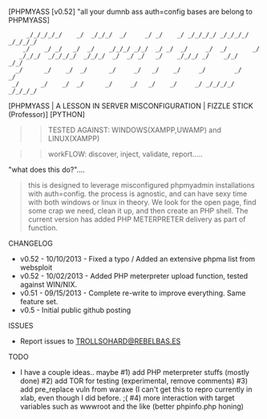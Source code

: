 [PHPMYASS [v0.52] "all your dumnb ass auth=config bases are belong to PHPMYASS]

         _/_/_/_/_/    _/  _/_/_/  _/     _/ _/    _/ _/_/_/_/ _/_/_/_/ _/_/_/_/
        _/    _/ _/   _/  _/    _/_/_/ _/_/  _/ _/  _/     _/  _/       _/
       _/_/_/  _/_/_/_/  _/_/_/  _/  _/ _/   _/    _/_/_/ _/    _/_/     _/_/
      _/      _/    _/  _/      _/     _/   _/    _/     _/        _/       _/
     _/      _/    _/  _/      _/     _/   _/    _/     _/ _/_/_/_/ _/_/_/_/

[PHPMYASS | A LESSON IN SERVER MISCONFIGURATION | FIZZLE STICK (Professor)]
[PYTHON]

>> TESTED AGAINST: WINDOWS(XAMPP,UWAMP) and LINUX(XAMPP)

>> workFLOW: discover, inject, validate, report.....  

"what does this do?"....
> this is designed to leverage misconfigured phpmyadmin installations with auth=config.
> the process is agnostic, and can have sexy time with both windows or linux in theory.
> We look for the open page, find some crap we need, clean it up, and then create an PHP shell.
> The current version has added PHP METERPRETER delivery as part of function.

CHANGELOG
- v0.52 - 10/10/2013 - Fixed a typo / Added an extensive phpma list from websploit
- v0.52 - 10/02/2013 - Added PHP meterpreter upload function, tested against WIN/NIX.
- v0.51 - 09/15/2013 - Complete re-write to improve everything. Same feature set.
- v0.5  - Initial public github posting

ISSUES
- Report issues to TROLLSOHARD@REBELBAS.ES

TODO
- I have a couple ideas.. maybe
 #1) add PHP meterpreter stuffs (mostly done)
 #2) add TOR for testing (experimental, remove comments)
 #3) add pre_replace vuln from waraxe (I can't get this to repro currently in xlab, even though I did before. ;(
 #4) more interaction with target variables such as wwwroot and the like (better phpinfo.php honing)
